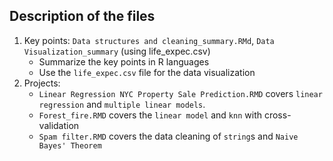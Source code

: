 ## Description of the files
1. Key points: `Data structures and cleaning_summary.RMd`, `Data Visualization_summary` (using life_expec.csv)
   * Summarize the key points in R languages
   * Use the `life_expec.csv` file for the data visualization
2. Projects:
   * `Linear Regression NYC Property Sale Prediction.RMD` covers `linear regression` and `multiple linear models`.
   * `Forest_fire.RMD` covers the `linear model` and `knn` with cross-validation
   * `Spam filter.RMD` covers the data cleaning of `string`s and `Naive Bayes' Theorem`
